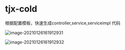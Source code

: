 # tjx-cold
根据配置模板，快速生成controller,service,serviceimpl 代码

![image-20210126161912931](https://image.chsgw.com/2021012677245224520119.gif)


![image-20210126161912932](https://image.chsgw.com/2021012688245224520119.gif)



